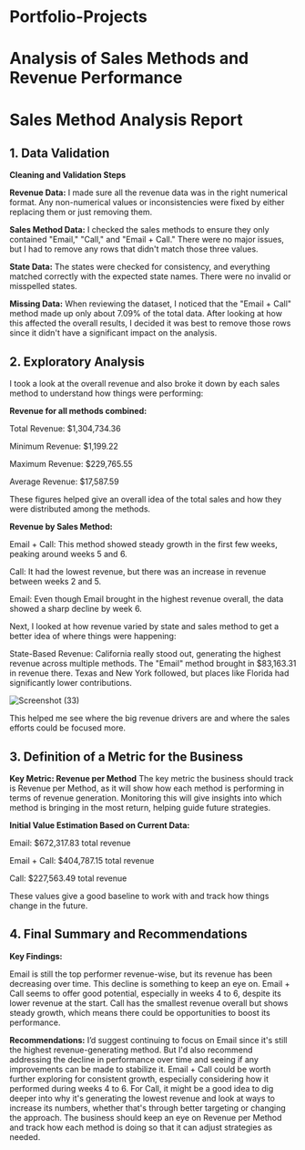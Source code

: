 # Portfolio-Projects

# Analysis of Sales Methods and Revenue Performance 


# Sales Method Analysis Report
## 1. Data Validation
**Cleaning and Validation Steps**


**Revenue Data:** I made sure all the revenue data was in the right numerical format. Any non-numerical values or inconsistencies were fixed by either replacing them or just removing them.

**Sales Method Data:** I checked the sales methods to ensure they only contained "Email," "Call," and "Email + Call." There were no major issues, but I had to remove any rows that didn't match those three values.

**State Data:** The states were checked for consistency, and everything matched correctly with the expected state names. There were no invalid or misspelled states.

**Missing Data:** When reviewing the dataset, I noticed that the "Email + Call" method made up only about 7.09% of the total data. After looking at how this affected the overall results, I decided it was best to remove those rows since it didn't have a significant impact on the analysis.

## 2. Exploratory Analysis
I took a look at the overall revenue and also broke it down by each sales method to understand how things were performing:

**Revenue for all methods combined:**

Total Revenue: $1,304,734.36

Minimum Revenue: $1,199.22

Maximum Revenue: $229,765.55

Average Revenue: $17,587.59

These figures helped give an overall idea of the total sales and how they were distributed among the methods.

**Revenue by Sales Method:**

Email + Call: This method showed steady growth in the first few weeks, peaking around weeks 5 and 6.

Call: It had the lowest revenue, but there was an increase in revenue between weeks 2 and 5.

Email: Even though Email brought in the highest revenue overall, the data showed a sharp decline by week 6.

Next, I looked at how revenue varied by state and sales method to get a better idea of where things were happening:

State-Based Revenue: California really stood out, generating the highest revenue across multiple methods. The "Email" method brought in $83,163.31 in revenue there. Texas and New York followed, but places like Florida had significantly lower contributions.

![Screenshot (33)](https://github.com/user-attachments/assets/ba7e86fc-1882-4d34-be30-88b5a603d620)

This helped me see where the big revenue drivers are and where the sales efforts could be focused more.

## 3. Definition of a Metric for the Business
**Key Metric: Revenue per Method**
The key metric the business should track is Revenue per Method, as it will show how each method is performing in terms of revenue generation. Monitoring this will give insights into which method is bringing in the most return, helping guide future strategies.

**Initial Value Estimation Based on Current Data:**

Email: $672,317.83 total revenue

Email + Call: $404,787.15 total revenue

Call: $227,563.49 total revenue

These values give a good baseline to work with and track how things change in the future.

## 4. Final Summary and Recommendations

**Key Findings:**

Email is still the top performer revenue-wise, but its revenue has been decreasing over time. This decline is something to keep an eye on.
Email + Call seems to offer good potential, especially in weeks 4 to 6, despite its lower revenue at the start.
Call has the smallest revenue overall but shows steady growth, which means there could be opportunities to boost its performance.

**Recommendations:**
I’d suggest continuing to focus on Email since it's still the highest revenue-generating method. But I'd also recommend addressing the decline in performance over time and seeing if any improvements can be made to stabilize it.
Email + Call could be worth further exploring for consistent growth, especially considering how it performed during weeks 4 to 6.
For Call, it might be a good idea to dig deeper into why it's generating the lowest revenue and look at ways to increase its numbers, whether that's through better targeting or changing the approach.
The business should keep an eye on Revenue per Method and track how each method is doing so that it can adjust strategies as needed.
